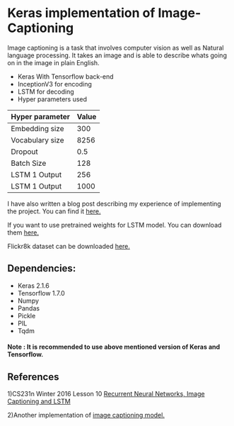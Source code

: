 # Keras implementation of Image-Captioning
Image captioning is a task that involves computer vision as well as Natural language processing. It takes an image and is able to describe whats going on in the image in plain English. 

* Keras With Tensorflow back-end  
* InceptionV3 for encoding
* LSTM for decoding 
* Hyper parameters used 

Hyper parameter| Value
-------------  | -------------
Embedding size |   300
Vocabulary size|   8256
Dropout        |   0.5
Batch Size     |   128
LSTM 1 Output  |   256
LSTM 1 Output  |   1000

I have also written a blog post describing my experience of implementing the project. You can find it [here.](https://medium.com/@faizanmustafa75/keras-implementation-of-image-captioning-model-3a7ab68e67d4)

If you want to use pretrained weights for LSTM model. You can download them [here.](https://drive.google.com/drive/folders/1FhKNcuaWLoRf1s99uzFL2EYjcLIVZH6Z)

Flickr8k dataset can be downloaded [here.](https://forms.illinois.edu/sec/1713398)

## Dependencies:
* Keras 2.1.6
* Tensorflow 1.7.0
* Numpy 
* Pandas
* Pickle 
* PIL
* Tqdm 

#### Note : It is recommended to use above mentioned version of Keras and Tensorflow.


## References
1)CS231n Winter 2016 Lesson 10 [Recurrent Neural Networks, Image Captioning and LSTM ](https://youtu.be/cO0a0QYmFm8?t=32m25s)

2)Another implementation of [image captioning model.](https://github.com/yashk2810/Image-Captioning)
